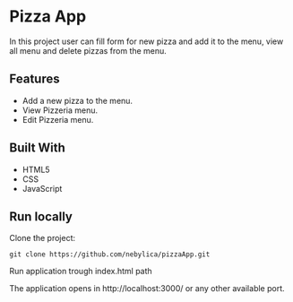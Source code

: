 # Pizza App

In this project user can fill form for new pizza and add it to the menu, view all menu and delete pizzas from the menu.

## Features

- Add a new pizza to the menu.
- View Pizzeria menu.
- Edit Pizzeria menu.

## Built With

- HTML5
- CSS
- JavaScript


## Run locally  


Clone the project: 

```
git clone https://github.com/nebylica/pizzaApp.git
```


Run application trough index.html path


The application opens in http://localhost:3000/ or any other available port.

